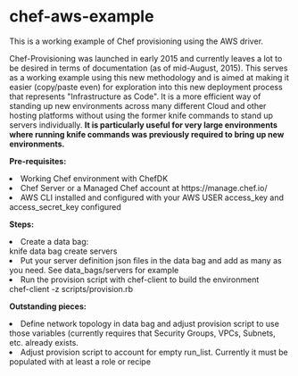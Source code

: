 # chef-aws-example
<p>This is a working example of Chef provisioning using the AWS driver.</p>
<p>
Chef-Provisioning was launched in early 2015 and currently leaves a lot to be desired in terms of documentation (as of mid-August, 2015).  This serves as a working example using this new methodology and is aimed at making it easier (copy/paste even) for exploration into this new deployment process that represents "Infrastructure as Code".  It is a more efficient way of standing up new environments across many different Cloud and other hosting platforms without using the former knife commands to stand up servers individually.  <strong>It is particularly useful for very large environments where running knife commands was previously required to bring up new environments.</strong> 
</p>

<p>
<strong>Pre-requisites:</strong>
<li>Working Chef environment with ChefDK</li>
<li>Chef Server or a Managed Chef account at https://manage.chef.io/</li>
<li>AWS CLI installed and configured with your AWS USER access_key and access_secret_key configured</li>
</p>
<p>
<strong>Steps:</strong>
<li>Create a data bag:<br>
<block>knife data bag create servers</block></li>
<li>Put your server definition json files in the data bag and add as many as you need.  See data_bags/servers for example</li>
<li>Run the provision script with chef-client to build the environment<br>
<block>chef-client -z scripts/provision.rb</block></li>

</p>

<p>
<strong>Outstanding pieces:</strong>
<li>Define network topology in data bag and adjust provision script to use those variables (currently requires that Security Groups, VPCs, Subnets, etc. already exists.</li>
<li>Adjust provision script to account for empty run_list.  Currently it must be populated with at least a role or recipe</li>

</p>
